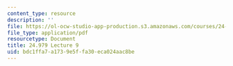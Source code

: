 ```yaml
---
content_type: resource
description: ''
file: https://ol-ocw-studio-app-production.s3.amazonaws.com/courses/24-979-topics-in-semantics-negative-polarity-items-fall-2018/bdc1ffa7a1739e5ffa30eca024aac8be_MIT24_979F18_lec9.pdf
file_type: application/pdf
resourcetype: Document
title: 24.979 Lecture 9
uid: bdc1ffa7-a173-9e5f-fa30-eca024aac8be
---
```


